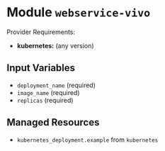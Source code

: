 
# Module `webservice-vivo`

Provider Requirements:
* **kubernetes:** (any version)

## Input Variables
* `deployment_name` (required)
* `image_name` (required)
* `replicas` (required)

## Managed Resources
* `kubernetes_deployment.example` from `kubernetes`

